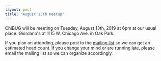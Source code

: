 ```yaml
---
layout: post
title: "August 13th Meetup"
---
```


ChiBUG will be meeting on
Tuesday, August 13th, 2019
at
6pm
at
our usual place: Giordano's at 1115 W. Chicago Ave. in Oak Park.

If you plan on attending, please post to the
[mailing list](https://groups.io/g/chibug)
so we can get an estimated head count.
If you change your mind or are running late, please email the mailing list so
we can organize accordingly.
